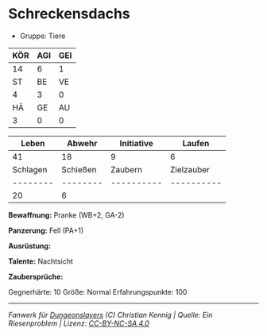 # Schreckensdachs  
- Gruppe: Tiere  

| KÖR | AGI | GEI |  
| --- | --- | --- |  
| 14  | 6   | 1   |
| ST  | BE  | VE  |  
| 4   | 3   | 0   |
| HÄ  | GE  | AU  |  
| 3   | 0   | 0   |


| Leben    | Abwehr   | Initiative | Laufen     |
| -------- | -------- | ---------- | ---------- |
| 41       | 18       | 9          | 6          |
| Schlagen | Schießen | Zaubern    | Zielzauber |
| -------- | -------- | ---------- | ---------- |
| 20       | 6        |            |            |

**Bewaffnung:**
Pranke (WB+2, GA-2)

**Panzerung:**
Fell (PA+1)

**Ausrüstung:**


**Talente:**
Nachtsicht

**Zaubersprüche:**


Gegnerhärte: 10
Größe: Normal
Erfahrungspunkte: 100



___
*Fanwerk für [Dungeonslayers](https://www.dungeonslayers.net/) (C) Christian Kennig | Quelle: Ein Riesenproblem | Lizenz: [CC-BY-NC-SA 4.0](https://creativecommons.org/licenses/by-nc-sa/4.0/deed.de)*